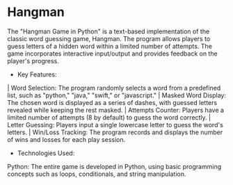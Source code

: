 # Hangman

The "Hangman Game in Python" is a text-based implementation of the classic word guessing game, Hangman. The program allows players to guess letters of a hidden word within a limited number of attempts. The game incorporates interactive input/output and provides feedback on the player's progress.

- Key Features:

| Word Selection: The program randomly selects a word from a predefined list, such as "python," "java," "swift," or "javascript."
| Masked Word Display: The chosen word is displayed as a series of dashes, with guessed letters revealed while keeping the rest masked.
| Attempts Counter: Players have a limited number of attempts (8 by default) to guess the word correctly.
| Letter Guessing: Players input a single lowercase letter to guess the word's letters.
| Win/Loss Tracking: The program records and displays the number of wins and losses for each play session.

- Technologies Used:

Python: The entire game is developed in Python, using basic programming concepts such as loops, conditionals, and string manipulation.
